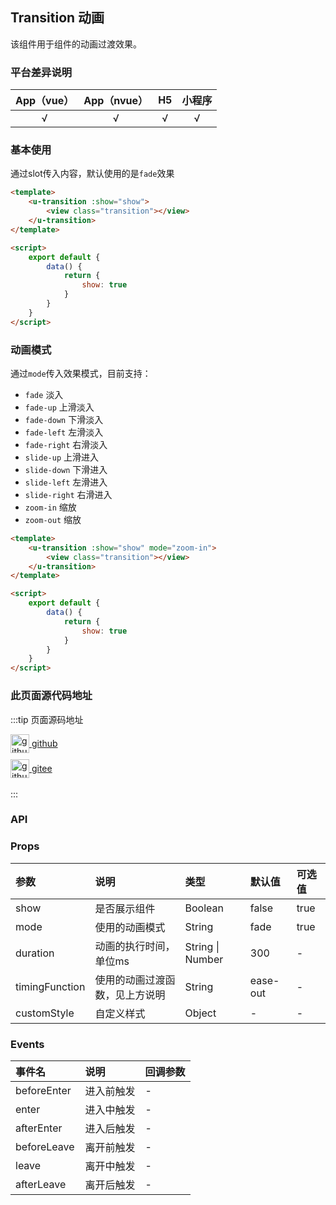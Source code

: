 ## Transition 动画 <to-api/>

<demo-model url="/pages/componentsA/transition/transition"></demo-model>

该组件用于组件的动画过渡效果。

### 平台差异说明

|App（vue）|App（nvue）|H5|小程序|
|:-:|:-:|:-:|:-:|
|√|√|√|√|

### 基本使用
通过slot传入内容，默认使用的是`fade`效果
```html
<template>
    <u-transition :show="show">
        <view class="transition"></view>
    </u-transition>
</template>

<script>
    export default {
        data() {
            return {
                show: true
            }
        }
    }
</script>
```

### 动画模式

通过`mode`传入效果模式，目前支持：
- `fade` 淡入
- `fade-up` 上滑淡入
- `fade-down` 下滑淡入
- `fade-left` 左滑淡入
- `fade-right` 右滑淡入
- `slide-up` 上滑进入
- `slide-down` 下滑进入
- `slide-left` 左滑进入
- `slide-right` 右滑进入
- `zoom-in` 缩放
- `zoom-out` 缩放

```html
<template>
    <u-transition :show="show" mode="zoom-in">
        <view class="transition"></view>
    </u-transition>
</template>

<script>
    export default {
        data() {
            return {
                show: true
            }
        }
    }
</script>
```

### 此页面源代码地址

:::tip 页面源码地址
<br/>

<a href="https://github.com/umicro/uView2.0/blob/master/pages/componentsA/transition/transition.nvue" target="_blank" style="display: flex;align-items: center">
   <img height="30" src="https://vkceyugu.cdn.bspapp.com/VKCEYUGU-8f7e1d02-dcb1-46ba-90db-ae32fea44f22/4b2bf3e5-68ad-4a15-b0d1-00b7a5246eab.png" title="github" width="30"/>&nbsp;github
</a>

<a href="https://gitee.com/umicro/uView2.0/blob/master/pages/componentsA/transition/transition.nvue" target="_blank" style="display: flex;align-items: center;margin-top: 10px">
   <img height="30" src="https://vkceyugu.cdn.bspapp.com/VKCEYUGU-8f7e1d02-dcb1-46ba-90db-ae32fea44f22/0d0bc2dc-64e3-4ea1-a641-9c23d198e36d.png" title="github" width="30"/>&nbsp;gitee
</a>

<br/>
:::

### API

### Props

| 参数			| 说明							| 类型					| 默认值		|  可选值	|
|:-				|:-								|:-						|:-			|:-			|
| show			| 是否展示组件					| Boolean				| false		| true		|
| mode			| 使用的动画模式					| String				| fade		| true		|
| duration		| 动画的执行时间，单位ms			| String &#124; Number	| 300		| -			|
| timingFunction| 使用的动画过渡函数，见上方说明	| String				| ease-out	| -			|
| customStyle	| 自定义样式						| Object				| -			| -			|

### Events

| 事件名			| 说明		| 回调参数	|
| :-			| :-		| :-		|
| beforeEnter	| 进入前触发	| -			|
| enter			| 进入中触发	| -			|
| afterEnter	| 进入后触发	| -			|
| beforeLeave	| 离开前触发	| -			|
| leave			| 离开中触发	| -			|
| afterLeave	| 离开后触发	| -			|


<style scoped>
h3[id=events] + table thead tr th:nth-child(2){
	width: 33.3%;
}

h3[id=methods] + p + table thead tr th:nth-child(2){
	width: 70%;
}
</style>
